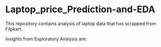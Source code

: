 # Laptop_price_Prediction-and-EDA

This repository contains analysis of laptop data that has scrapped from Filpkart.

Insights from Exploratory Analysis are:

